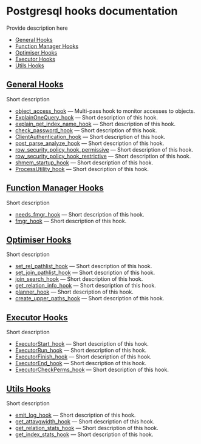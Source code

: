 # Postgresql hooks documentation

Provide description here

* [General Hooks](#general-hooks)
* [Function Manager Hooks](#function-manager-hooks)
* [Optimiser Hooks](#optimiser-hooks)
* [Executor Hooks](#executor-hooks)
* [Utils Hooks](#utils-hooks)


## [General Hooks](Detailed.md#general-hooks)

Short description

* [object_access_hook](Detailed.md#object_access_hook) — Multi-pass hook to monitor accesses to objects.
* [ExplainOneQuery_hook](Detailed.md#ExplainOneQuery_hook) — Short description of this hook.
* [explain_get_index_name_hook](Detailed.md#explain_get_index_name_hook) — Short description of this hook.
* [check_password_hook](Detailed.md#check_password_hook) — Short description of this hook.
* [ClientAuthentication_hook](Detailed.md#ClientAuthentication_hook) — Short description of this hook.
* [post_parse_analyze_hook](Detailed.md#post_parse_analyze_hook) — Short description of this hook.
* [row_security_policy_hook_permissive](Detailed.md#row_security_policy_hook_permissive) — Short description of this hook.
* [row_security_policy_hook_restrictive](Detailed.md#row_security_policy_hook_restrictive) — Short description of this hook.
* [shmem_startup_hook](Detailed.md#shmem_startup_hook) — Short description of this hook.
* [ProcessUtility_hook](Detailed.md#ProcessUtility_hook) — Short description of this hook.

## [Function Manager Hooks](Detailed.md#function-manager-hooks)

Short description

* [needs_fmgr_hook](Detailed.md#needs_fmgr_hook) — Short description of this hook.
* [fmgr_hook](Detailed.md#fmgr_hook) — Short description of this hook.

## [Optimiser Hooks](Detailed.md#optimiser-hooks)

Short description

* [set_rel_pathlist_hook](Detailed.md#set_rel_pathlist_hook) — Short description of this hook.
* [set_join_pathlist_hook](Detailed.md#set_join_pathlist_hook) — Short description of this hook.
* [join_search_hook](Detailed.md#join_search_hook) — Short description of this hook.
* [get_relation_info_hook](Detailed.md#get_relation_info_hook) — Short description of this hook.
* [planner_hook](Detailed.md#planner_hook) — Short description of this hook.
* [create_upper_paths_hook](Detailed.md#create_upper_paths_hook) — Short description of this hook.

## [Executor Hooks](Detailed.md#executor-hooks)

Short description

* [ExecutorStart_hook](Detailed.md#ExecutorStart_hook) — Short description of this hook.
* [ExecutorRun_hook](Detailed.md#ExecutorRun_hook) — Short description of this hook.
* [ExecutorFinish_hook](Detailed.md#ExecutorFinish_hook) — Short description of this hook.
* [ExecutorEnd_hook](Detailed.md#ExecutorEnd_hook) — Short description of this hook.
* [ExecutorCheckPerms_hook](Detailed.md#ExecutorCheckPerms_hook) — Short description of this hook.

## [Utils Hooks](Detailed.md#utils-hooks)

Short description

* [emit_log_hook](Detailed.md#emit_log_hook) — Short description of this hook.
* [get_attavgwidth_hook](Detailed.md#get_attavgwidth_hook) — Short description of this hook.
* [get_relation_stats_hook](Detailed.md#get_relation_stats_hook) — Short description of this hook.
* [get_index_stats_hook](Detailed.md#get_index_stats_hook) — Short description of this hook.

